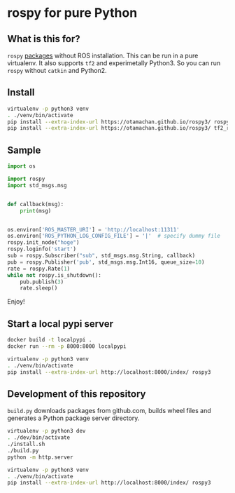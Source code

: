 # rospy for pure Python

## What is this for?

``rospy`` [packages](https://otamachan.github.io/rospy3/) without ROS installation. This can be run in a pure virtualenv.
It also supports ``tf2`` and experimetally Python3.
So you can run ``rospy`` without ``catkin`` and Python2.

## Install

```bash
virtualenv -p python3 venv
. ./venv/bin/activate
pip install --extra-index-url https://otamachan.github.io/rospy3/ rospy3
pip install --extra-index-url https://otamachan.github.io/rospy3/ tf2_ros
```

## Sample

```python
import os

import rospy
import std_msgs.msg


def callback(msg):
    print(msg)


os.environ['ROS_MASTER_URI'] = 'http://localhost:11311'
os.environ['ROS_PYTHON_LOG_CONFIG_FILE'] = '|'  # specify dummy file
rospy.init_node("hoge")
rospy.loginfo('start')
sub = rospy.Subscriber("sub", std_msgs.msg.String, callback)
pub = rospy.Publisher('pub', std_msgs.msg.Int16, queue_size=10)
rate = rospy.Rate(1)
while not rospy.is_shutdown():
    pub.publish(3)
    rate.sleep()
```

Enjoy!

## Start a local pypi server

```bash
docker build -t localpypi .
docker run --rm -p 8000:8000 localpypi
```

```bash
virtualenv -p python3 venv
. ./venv/bin/activate
pip install --extra-index-url http://localhost:8000/index/ rospy3
```


## Development of this repository

``build.py`` downloads packages from github.com, builds wheel files and generates a Python package server directory.

```bash
virtualenv -p python3 dev
. ./dev/bin/activate
./install.sh
./build.py
python -m http.server
```

```bash
virtualenv -p python3 venv
. ./venv/bin/activate
pip install --extra-index-url http://localhost:8000/index/ rospy3
```
